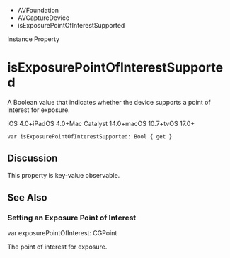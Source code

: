 

- AVFoundation
- AVCaptureDevice
-  isExposurePointOfInterestSupported 

Instance Property

# isExposurePointOfInterestSupported

A Boolean value that indicates whether the device supports a point of interest for exposure.

iOS 4.0+iPadOS 4.0+Mac Catalyst 14.0+macOS 10.7+tvOS 17.0+

``` source
var isExposurePointOfInterestSupported: Bool { get }
```

## Discussion

This property is key-value observable.

## See Also

### Setting an Exposure Point of Interest

var exposurePointOfInterest: CGPoint

The point of interest for exposure.

